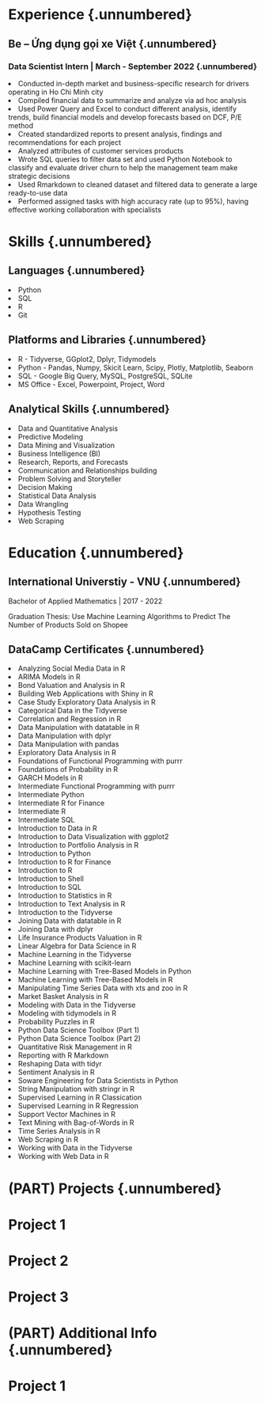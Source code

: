 # Experience {.unnumbered}

## Be – Ứng dụng gọi xe Việt {.unnumbered}

### Data Scientist Intern | March - September 2022 {.unnumbered}

<li>Conducted in-depth market and business-specific research for drivers operating in Ho Chi Minh city</li>
<li>Compiled financial data to summarize and analyze via ad hoc analysis</li>
<li>Used Power Query and Excel to conduct different analysis, identify trends, build financial models and develop forecasts based on DCF, P/E method</li>
<li>Created standardized reports to present analysis, findings and recommendations for each project</li>
<li>Analyzed attributes of customer services products</li>
<li>Wrote SQL queries to filter data set and used Python Notebook to classify and evaluate driver churn to help the management team make strategic decisions</li>
<li>Used Rmarkdown to cleaned dataset and filtered data to generate a large ready-to-use data</li>
<li>Performed assigned tasks with high accuracy rate (up to 95%), having effective working collaboration with specialists</li>

# Skills {.unnumbered}

## Languages {.unnumbered}

<li>Python</li>
<li>SQL</li>
<li>R</li>
<li>Git</li>

## Platforms and Libraries {.unnumbered}

<li>R - Tidyverse, GGplot2, Dplyr, Tidymodels</li>
<li>Python - Pandas, Numpy, Skicit Learn, Scipy, Plotly, Matplotlib, Seaborn</li>
<li>SQL - Google Big Query, MySQL, PostgreSQL, SQLite</li>
<li>MS Office - Excel, Powerpoint, Project, Word</li>


## Analytical Skills {.unnumbered}

<li>Data and Quantitative Analysis</li>
<li>Predictive Modeling</li>
<li>Data Mining and Visualization</li>
<li>Business Intelligence (BI)</li>
<li>Research, Reports, and Forecasts</li>
<li>Communication and Relationships building</li>
<li>Problem Solving and Storyteller</li>
<li>Decision Making</li>
<li>Statistical Data Analysis</li>
<li>Data Wrangling</li>
<li>Hypothesis Testing</li>
<li>Web Scraping</li>

# Education {.unnumbered}

## International Universtiy - VNU {.unnumbered}

Bachelor of Applied Mathematics | 2017 - 2022

Graduation Thesis: Use Machine Learning Algorithms to Predict The Number of Products Sold on Shopee

## DataCamp Certificates {.unnumbered}

<li>Analyzing Social Media Data in R</li>
<li>ARIMA Models in R</li>
<li>Bond Valuation and Analysis in R</li>
<li>Building Web Applications with Shiny in R</li>
<li>Case Study Exploratory Data Analysis in R</li>
<li>Categorical Data in the Tidyverse</li>
<li>Correlation and Regression in R</li>
<li>Data Manipulation with datatable in R</li>
<li>Data Manipulation with dplyr</li>
<li>Data Manipulation with pandas</li>
<li>Exploratory Data Analysis in R</li>
<li>Foundations of Functional Programming with purrr</li>
<li>Foundations of Probability in R</li>
<li>GARCH Models in R</li>
<li>Intermediate Functional Programming with purrr</li>
<li>Intermediate Python</li>
<li>Intermediate R for Finance</li>
<li>Intermediate R</li>
<li>Intermediate SQL</li>
<li>Introduction to Data in R</li>
<li>Introduction to Data Visualization with ggplot2</li>
<li>Introduction to Portfolio Analysis in R</li>
<li>Introduction to Python</li>
<li>Introduction to R for Finance</li>
<li>Introduction to R</li>
<li>Introduction to Shell</li>
<li>Introduction to SQL</li>
<li>Introduction to Statistics in R</li>
<li>Introduction to Text Analysis in R</li>
<li>Introduction to the Tidyverse</li>
<li>Joining Data with datatable in R</li>
<li>Joining Data with dplyr</li>
<li>Life Insurance Products Valuation in R</li>
<li>Linear Algebra for Data Science in R</li>
<li>Machine Learning in the Tidyverse</li>
<li>Machine Learning with scikit-learn</li>
<li>Machine Learning with Tree-Based Models in Python</li>
<li>Machine Learning with Tree-Based Models in R</li>
<li>Manipulating Time Series Data with xts and zoo in R</li>
<li>Market Basket Analysis in R</li>
<li>Modeling with Data in the Tidyverse</li>
<li>Modeling with tidymodels in R</li>
<li>Probability Puzzles in R</li>
<li>Python Data Science Toolbox (Part 1)</li>
<li>Python Data Science Toolbox (Part 2)</li>
<li>Quantitative Risk Management in R</li>
<li>Reporting with R Markdown</li>
<li>Reshaping Data with tidyr</li>
<li>Sentiment Analysis in R</li>
<li>Soware Engineering for Data Scientists in Python</li>
<li>String Manipulation with stringr in R</li>
<li>Supervised Learning in R Classication</li>
<li>Supervised Learning in R Regression</li>
<li>Support Vector Machines in R</li>
<li>Text Mining with Bag-of-Words in R</li>
<li>Time Series Analysis in R</li>
<li>Web Scraping in R</li>
<li>Working with Data in the Tidyverse</li>
<li>Working with Web Data in R</li>

# (PART) Projects {.unnumbered}

# Project 1

# Project 2

# Project 3

# (PART) Additional Info {.unnumbered}

# Project 1
